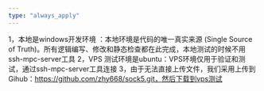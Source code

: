 ```yaml
---
type: "always_apply"
---
```


1，本地是windows开发环境 ：本地环境是代码的唯一真实来源 (Single Source of Truth)。所有逻辑编写、修改和静态检查都在此完成，本地测试的时候不用ssh-mpc-server工具
2，VPS 测试环境是ubuntu：VPS环境仅用于验证和测试，通过ssh-mpc-server工具连接
3，由于无法直接上传文件，我们采用上传到Gihub：https://github.com/zhy668/sock5.git，然后下载到vps测试
